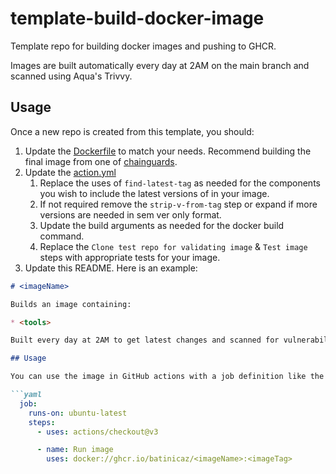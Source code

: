 # template-build-docker-image

Template repo for building docker images and pushing to GHCR.

Images are built automatically every day at 2AM on the main branch and scanned using Aqua's Trivvy.

## Usage

Once a new repo is created from this template, you should:

1. Update the [Dockerfile](./Dockerfile) to match your needs. Recommend building the final image from one of [chainguards](https://edu.chainguard.dev/chainguard/chainguard-images/reference/).
2. Update the [action.yml](./.github/actions/docker/action.yml)
   1. Replace the uses of `find-latest-tag` as needed for the components you wish to include the latest versions of in your image.
   2. If not required remove the `strip-v-from-tag` step or expand if more versions are needed in sem ver only format.
   3. Update the build arguments as needed for the docker build command.
   4. Replace the `Clone test repo for validating image` & `Test image` steps with appropriate tests for your image.
3. Update this README. Here is an example:
```markdown
# <imageName>

Builds an image containing:

* <tools>

Built every day at 2AM to get latest changes and scanned for vulnerabilities using Aqua's [Trivy](https://github.com/aquasecurity/trivy).

## Usage

You can use the image in GitHub actions with a job definition like the one below:

```yaml
  job:
    runs-on: ubuntu-latest
    steps:
      - uses: actions/checkout@v3

      - name: Run image
        uses: docker://ghcr.io/batinicaz/<imageName>:<imageTag>
```